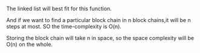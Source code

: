 The linked list will best fit for this function.

And if we want to find a particular block chain in n block chains,it will be n steps at most.
SO the time-complexity is O(n).

Storing the block chain will take n in space, so the space complexity will be O(n) on the whole. 

